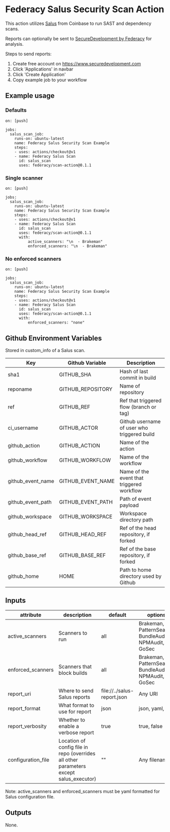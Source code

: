# Federacy Salus Security Scan Action 

This action utilizes [Salus](https://github.com/coinbase/salus) from Coinbase to run SAST and dependency scans. 

Reports can optionally be sent to [SecureDevelopment by Federacy](https://www.securedevelopment.com) for analysis. 

Steps to send reports:

1. Create free account on https://www.securedevelopment.com
2. Click 'Applications' in navbar
3. Click 'Create Application'
4. Copy example job to your workflow

## Example usage

### Defaults

```
on: [push]

jobs:
  salus_scan_job:
    runs-on: ubuntu-latest
    name: Federacy Salus Security Scan Example
    steps:
    - uses: actions/checkout@v1
    - name: Federacy Salus Scan
      id: salus_scan
      uses: federacy/scan-action@0.1.1
```

### Single scanner

```
on: [push]

jobs:
  salus_scan_job:
    runs-on: ubuntu-latest
    name: Federacy Salus Security Scan Example
    steps:
    - uses: actions/checkout@v1
    - name: Federacy Salus Scan
      id: salus_scan
      uses: federacy/scan-action@0.1.1
      with:
          active_scanners: "\n  - Brakeman"
          enforced_scanners: "\n  - Brakeman"
```

### No enforced scanners 

```
on: [push]

jobs:
  salus_scan_job:
    runs-on: ubuntu-latest
    name: Federacy Salus Security Scan Example
    steps:
    - uses: actions/checkout@v1
    - name: Federacy Salus Scan
      id: salus_scan
      uses: federacy/scan-action@0.1.1
      with:
          enforced_scanners: "none"
```

## Github Environment Variables

Stored in custom_info of a Salus scan.

| Key | Github Variable | Description |
| --- | ----------------- | ----------- |
| sha1    | GITHUB_SHA | Hash of last commit in build |
| reponame | GITHUB_REPOSITORY | Name of repository |
| ref | GITHUB_REF | Ref that triggered flow (branch or tag) |
| ci_username | GITHUB_ACTOR | Github username of user who triggered build |
| github_action | GITHUB_ACTION | Name of the action |
| github_workflow | GITHUB_WORKFLOW | Name of the workflow |
| github_event_name | GITHUB_EVENT_NAME | Name of the event that triggered workflow |
| github_event_path | GITHUB_EVENT_PATH | Path of event payload |
| github_workspace | GITHUB_WORKSPACE | Workspace directory path |
| github_head_ref | GITHUB_HEAD_REF | Ref of the head repository, if forked |
| github_base_ref | GITHUB_BASE_REF | Ref of the base repository, if forked |
| github_home | HOME | Path to home directory used by Github |

## Inputs

| attribute | description | default | options |
| --------- | ----------- | ------- | ------- |
| active_scanners | Scanners to run | all | Brakeman, PatternSearch, BundleAudit, NPMAudit, GoSec |
| enforced_scanners | Scanners that block builds | all | Brakeman, PatternSearch, BundleAudit, NPMAudit, GoSec |
| report_uri | Where to send Salus reports | file://../salus-report.json | Any URI |
| report_format | What format to use for report | json | json, yaml, txt |
| report_verbosity | Whether to enable a verbose report | true | true, false |
| configuration_file | Location of config file in repo (overrides all other parameters except salus_executor) | "" | Any filename |

Note: active_scanners and enforced_scanners must be yaml formatted for Salus configuration file.

## Outputs

None.
